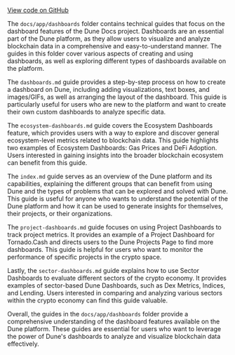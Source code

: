[View code on GitHub](https://dune.com/docs/app/dashboards)

The `docs/app/dashboards` folder contains technical guides that focus on the dashboard features of the Dune Docs project. Dashboards are an essential part of the Dune platform, as they allow users to visualize and analyze blockchain data in a comprehensive and easy-to-understand manner. The guides in this folder cover various aspects of creating and using dashboards, as well as exploring different types of dashboards available on the platform.

The `dashboards.md` guide provides a step-by-step process on how to create a dashboard on Dune, including adding visualizations, text boxes, and images/GIFs, as well as arranging the layout of the dashboard. This guide is particularly useful for users who are new to the platform and want to create their own custom dashboards to analyze specific data.

The `ecosystem-dashboards.md` guide covers the Ecosystem Dashboards feature, which provides users with a way to explore and discover general ecosystem-level metrics related to blockchain data. This guide highlights two examples of Ecosystem Dashboards: Gas Prices and DeFi Adoption. Users interested in gaining insights into the broader blockchain ecosystem can benefit from this guide.

The `index.md` guide serves as an overview of the Dune platform and its capabilities, explaining the different groups that can benefit from using Dune and the types of problems that can be explored and solved with Dune. This guide is useful for anyone who wants to understand the potential of the Dune platform and how it can be used to generate insights for themselves, their projects, or their organizations.

The `project-dashboards.md` guide focuses on using Project Dashboards to track project metrics. It provides an example of a Project Dashboard for Tornado.Cash and directs users to the Dune Projects Page to find more dashboards. This guide is helpful for users who want to monitor the performance of specific projects in the crypto space.

Lastly, the `sector-dashboards.md` guide explains how to use Sector Dashboards to evaluate different sectors of the crypto economy. It provides examples of sector-based Dune Dashboards, such as Dex Metrics, Indices, and Lending. Users interested in comparing and analyzing various sectors within the crypto economy can find this guide valuable.

Overall, the guides in the `docs/app/dashboards` folder provide a comprehensive understanding of the dashboard features available on the Dune platform. These guides are essential for users who want to leverage the power of Dune's dashboards to analyze and visualize blockchain data effectively.
